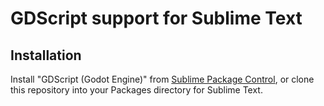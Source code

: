 GDScript support for Sublime Text
=================================

Installation
------------

Install "GDScript (Godot Engine)" from [Sublime Package Control](https://github.com/beefsack/GDScript-sublime), or clone this repository into your Packages directory for Sublime Text.